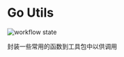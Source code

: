 # Go Utils

![workflow state](https://github.com/OhYee/goutils/workflows/master_test/badge.svg)

封装一些常用的函数到工具包中以供调用